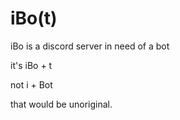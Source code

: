 # iBo(t)
iBo is a discord server in need of a bot

it's iBo + t

not i + Bot

that would be unoriginal.

